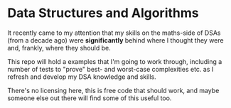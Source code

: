# Data Structures and Algorithms

It recently came to my attention that my skills on the maths-side of DSAs
(from a decade ago) were __significantly__ behind where I thought they were
and, frankly, where they should be.

This repo will hold a examples that I'm going to work through, including a
number of tests to "prove" best- and worst-case complexities etc. as I refresh
and develop my DSA knowledge and skills.

There's no licensing here, this is free code that should work, and maybe
someone else out there will find some of this useful too.
